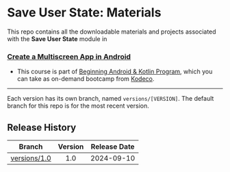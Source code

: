 # Save User State: Materials



This repo contains all the downloadable materials and projects associated with the **Save User State** module in 

### [Create a Multiscreen App in Android](https://www.kodeco.com/android/paths/multiscreen-app)

- This course is part of [Beginning Android & Kotlin Program](https://www.kodeco.com/android/programs/beginning-android), which you can take as on-demand bootcamp from [Kodeco](https://www.kodeco.com).

--- 

Each version has its own branch, named `versions/[VERSION]`. The default branch for this repo is for the most recent version.

## Release History

| Branch                                                                                  | Version | Release Date |
| --------------------------------------------------------------------------------------- |:-------:|:------------:|
| [versions/1.0](https://github.com/kodecocodes/m3-sua-materials/tree/versions/1.0) | 1.0     | 2024-09-10   |
